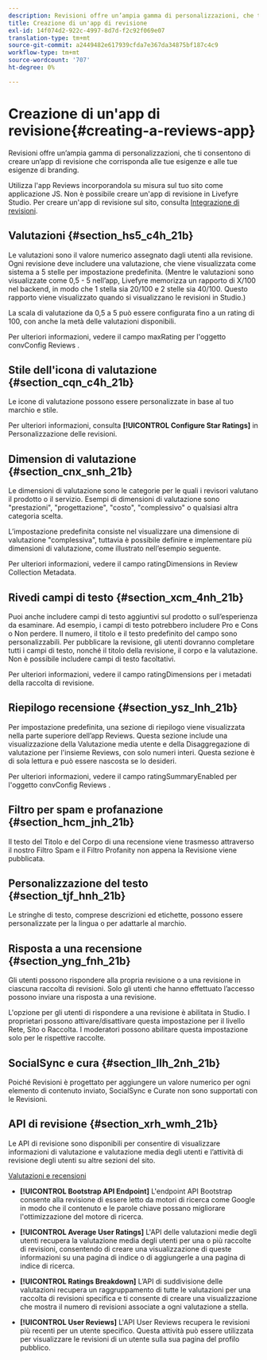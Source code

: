 ```yaml
---
description: Revisioni offre un’ampia gamma di personalizzazioni, che ti consentono di creare un’app di revisione che corrisponda alle tue esigenze e alle tue esigenze di branding.
title: Creazione di un'app di revisione
exl-id: 14f074d2-922c-4997-8d7d-f2c92f069e07
translation-type: tm+mt
source-git-commit: a2449482e617939cfda7e367da34875bf187c4c9
workflow-type: tm+mt
source-wordcount: '707'
ht-degree: 0%

---
```


# Creazione di un&#39;app di revisione{#creating-a-reviews-app}

Revisioni offre un’ampia gamma di personalizzazioni, che ti consentono di creare un’app di revisione che corrisponda alle tue esigenze e alle tue esigenze di branding.

Utilizza l&#39;app Reviews incorporandola su misura sul tuo sito come applicazione JS. Non è possibile creare un&#39;app di revisione in Livefyre Studio. Per creare un&#39;app di revisione sul sito, consulta [Integrazione di revisioni](/help/implementation/c-app-integrations/c-reviews-integration.md).


## Valutazioni {#section_hs5_c4h_21b}

Le valutazioni sono il valore numerico assegnato dagli utenti alla revisione. Ogni revisione deve includere una valutazione, che viene visualizzata come sistema a 5 stelle per impostazione predefinita. (Mentre le valutazioni sono visualizzate come 0,5 - 5 nell’app, Livefyre memorizza un rapporto di X/100 nel backend, in modo che 1 stella sia 20/100 e 2 stelle sia 40/100. Questo rapporto viene visualizzato quando si visualizzano le revisioni in Studio.)

La scala di valutazione da 0,5 a 5 può essere configurata fino a un rating di 100, con anche la metà delle valutazioni disponibili.

Per ulteriori informazioni, vedere il campo maxRating per l&#39;oggetto convConfig Reviews .

## Stile dell&#39;icona di valutazione {#section_cqn_c4h_21b}

Le icone di valutazione possono essere personalizzate in base al tuo marchio e stile.

Per ulteriori informazioni, consulta **[!UICONTROL Configure Star Ratings]** in Personalizzazione delle revisioni.

## Dimension di valutazione {#section_cnx_snh_21b}

Le dimensioni di valutazione sono le categorie per le quali i revisori valutano il prodotto o il servizio. Esempi di dimensioni di valutazione sono &quot;prestazioni&quot;, &quot;progettazione&quot;, &quot;costo&quot;, &quot;complessivo&quot; o qualsiasi altra categoria scelta.

L’impostazione predefinita consiste nel visualizzare una dimensione di valutazione &quot;complessiva&quot;, tuttavia è possibile definire e implementare più dimensioni di valutazione, come illustrato nell’esempio seguente.

Per ulteriori informazioni, vedere il campo ratingDimensions in Review Collection Metadata.

## Rivedi campi di testo {#section_xcm_4nh_21b}

Puoi anche includere campi di testo aggiuntivi sul prodotto o sull’esperienza da esaminare. Ad esempio, i campi di testo potrebbero includere Pro e Cons o Non perdere. Il numero, il titolo e il testo predefinito del campo sono personalizzabili. Per pubblicare la revisione, gli utenti dovranno completare tutti i campi di testo, nonché il titolo della revisione, il corpo e la valutazione. Non è possibile includere campi di testo facoltativi.

Per ulteriori informazioni, vedere il campo ratingDimensions per i metadati della raccolta di revisione.

## Riepilogo recensione {#section_ysz_lnh_21b}

Per impostazione predefinita, una sezione di riepilogo viene visualizzata nella parte superiore dell’app Reviews. Questa sezione include una visualizzazione della Valutazione media utente e della Disaggregazione di valutazione per l&#39;insieme Reviews, con solo numeri interi. Questa sezione è di sola lettura e può essere nascosta se lo desideri.

Per ulteriori informazioni, vedere il campo ratingSummaryEnabled per l&#39;oggetto convConfig Reviews .

## Filtro per spam e profanazione {#section_hcm_jnh_21b}

Il testo del Titolo e del Corpo di una recensione viene trasmesso attraverso il nostro Filtro Spam e il Filtro Profanity non appena la Revisione viene pubblicata.

## Personalizzazione del testo {#section_tjf_hnh_21b}

Le stringhe di testo, comprese descrizioni ed etichette, possono essere personalizzate per la lingua o per adattarle al marchio.

## Risposta a una recensione {#section_yng_fnh_21b}

Gli utenti possono rispondere alla propria revisione o a una revisione in ciascuna raccolta di revisioni. Solo gli utenti che hanno effettuato l’accesso possono inviare una risposta a una revisione.

L&#39;opzione per gli utenti di rispondere a una revisione è abilitata in Studio. I proprietari possono attivare/disattivare questa impostazione per il livello Rete, Sito o Raccolta. I moderatori possono abilitare questa impostazione solo per le rispettive raccolte.

## SocialSync e cura {#section_llh_2nh_21b}

Poiché Revisioni è progettato per aggiungere un valore numerico per ogni elemento di contenuto inviato, SocialSync e Curate non sono supportati con le Revisioni.

## API di revisione {#section_xrh_wmh_21b}

Le API di revisione sono disponibili per consentire di visualizzare informazioni di valutazione e valutazione media degli utenti e l’attività di revisione degli utenti su altre sezioni del sito.

[Valutazioni e recensioni](https://api.livefyre.com/docs/apis/by-category/ratings-and-reviews)

* **[!UICONTROL Bootstrap API Endpoint]** L&#39;endpoint API Bootstrap consente alla revisione di essere letto da motori di ricerca come Google in modo che il contenuto e le parole chiave possano migliorare l&#39;ottimizzazione del motore di ricerca.

* **[!UICONTROL Average User Ratings]** L&#39;API delle valutazioni medie degli utenti recupera la valutazione media degli utenti per una o più raccolte di revisioni, consentendo di creare una visualizzazione di queste informazioni su una pagina di indice o di aggiungerle a una pagina di indice di ricerca.

* **[!UICONTROL Ratings Breakdown]** L’API di suddivisione delle valutazioni recupera un raggruppamento di tutte le valutazioni per una raccolta di revisioni specifica e ti consente di creare una visualizzazione che mostra il numero di revisioni associate a ogni valutazione a stella.

* **[!UICONTROL User Reviews]** L&#39;API User Reviews recupera le revisioni più recenti per un utente specifico. Questa attività può essere utilizzata per visualizzare le revisioni di un utente sulla sua pagina del profilo pubblico.
